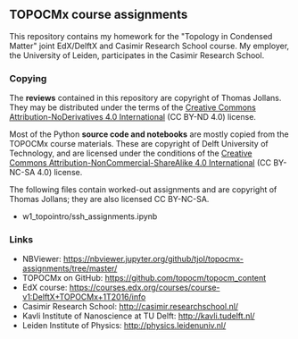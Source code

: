 ## TOPOCMx course assignments

This repository contains my homework for the "Topology in Condensed Matter" joint
EdX/DelftX and Casimir Research School course. My employer, the University of
Leiden, participates in the Casimir Research School.

### Copying

The **reviews** contained in this repository are copyright of Thomas Jollans. They
may be distributed under the terms of the
[Creative Commons Attribution-NoDerivatives 4.0 International][cc-by-nd] (CC BY-ND 4.0)
license.

Most of the Python **source code and notebooks** are mostly copied from the TOPOCMx
course materials. These are copyright of Delft University of Technology, and are
licensed under the conditions of the
[Creative Commons Attribution-NonCommercial-ShareAlike 4.0 International][cc-by-nc-sa]
(CC BY-NC-SA 4.0) license.

The following files contain worked-out assignments and are copyright of Thomas Jollans;
they are also licensed CC BY-NC-SA.

 * w1\_topointro/ssh_assignments.ipynb

[cc-by-nd]: http://creativecommons.org/licenses/by-nd/4.0/
[cc-by-nc-sa]: http://creativecommons.org/licenses/by-nc-sa/4.0/

### Links

* NBViewer: https://nbviewer.jupyter.org/github/tjol/topocmx-assignments/tree/master/
* TOPOCMx on GitHub: https://github.com/topocm/topocm_content
* EdX course: https://courses.edx.org/courses/course-v1:DelftX+TOPOCMx+1T2016/info
* Casimir Research School: http://casimir.researchschool.nl/
* Kavli Institute of Nanoscience at TU Delft: http://kavli.tudelft.nl/
* Leiden Institute of Physics: http://physics.leidenuniv.nl/
